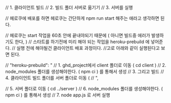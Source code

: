 // 1. 클라이언트 빌드
// 2. 빌드 폴더 서버로 옮기기
// 3. 서버를 실행


// 헤로쿠에 배포를 하면 헤로쿠는 간단하게 npm run start 해주는 애라고 생각하면 된다.

// 헤로쿠는 start 작업을 60초 안에 끝내야되기 때문에 ( 아니면 빌드중 에러가 발생하기도 한다, )
// 스타트를 하기전에 미리 해야 되는 작업을 heroku-prebuild 에 넣어준다.
// 실행 전에 해야될건 클라이언트 배포 과정이다.
//고로 아래와 같이 실행된다고 보면 된다.

// "heroku-prebuild": "
// 1. ghd_project에서 client 폴더로 이동 ( cd client )
// 2. node_modules 폴더를 생성해야한다. ( npm ci ) 를 통해서 생성
// 3. 그리고 빌드
// 4. 클라이언트 빌드 폴더를 서버 폴더로 이동 (
// ",

// 5. 서버 폴더로 이동 ( cd ../server )
// 6. node_modules 폴더를 생성해야한다. ( npm ci ) 를 통해서 생성
// 7. node app.js 로 서버 실행